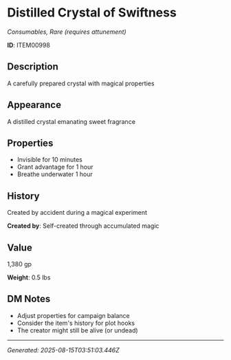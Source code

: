 # Distilled Crystal of Swiftness

*Consumables, Rare (requires attunement)*

**ID**: ITEM00998

## Description
A carefully prepared crystal with magical properties

## Appearance
A distilled crystal emanating sweet fragrance

## Properties
- Invisible for 10 minutes
- Grant advantage for 1 hour
- Breathe underwater 1 hour



## History
Created by accident during a magical experiment

**Created by**: Self-created through accumulated magic

## Value
1,380 gp

**Weight**: 0.5 lbs

## DM Notes
- Adjust properties for campaign balance
- Consider the item's history for plot hooks
- The creator might still be alive (or undead)


---
*Generated: 2025-08-15T03:51:03.446Z*
